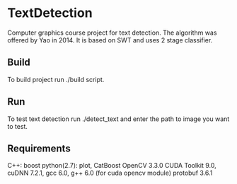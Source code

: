 # TextDetection
Сomputer graphics course project for text detection. The algorithm was offered by Yao in 2014. It is based on SWT and uses 2 stage classifier.

## Build
To build project run ./build script.

## Run
To test text detection run ./detect_text and enter the path to image you want to test.

## Requirements
C++: boost
python(2.7): plot, CatBoost
OpenCV 3.3.0
CUDA Toolkit 9.0, cuDNN 7.2.1, gcc 6.0, g++ 6.0 (for cuda opencv module)
protobuf 3.6.1
